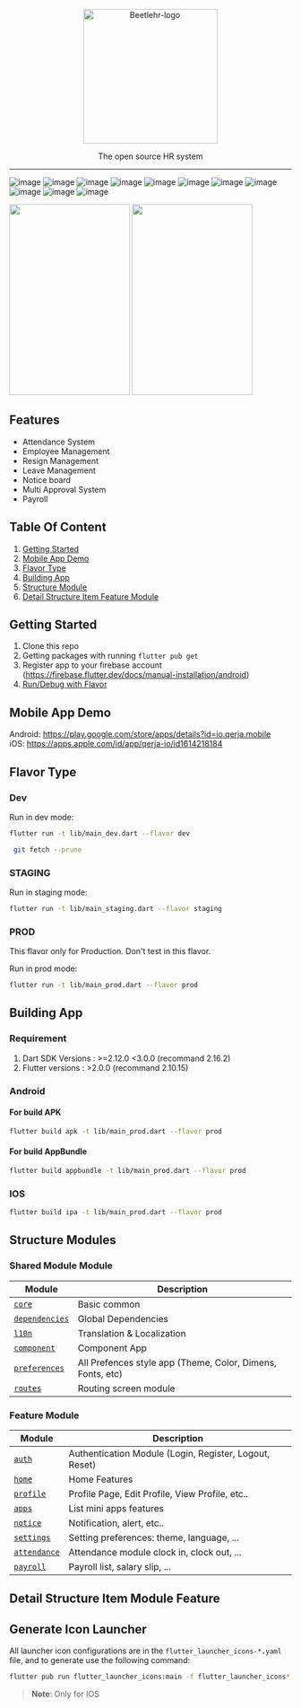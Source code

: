 <p align="center">
  <img src="https://drive.google.com/uc?export=view&id=1vWBX4YxRPy7wppH5FrU2vxIRww67w6L-" alt="Beetlehr-logo" width="240" />

  <p align="center">The open source HR system</p>
</p>

___

![image](https://github.com/beetlehr/beetlehr-mobile/blob/main/demo/20230124_184905.gif=250x250)
![image](https://github.com/beetlehr/beetlehr-mobile/blob/main/demo/20230124_185453.gif)
![image](https://github.com/beetlehr/beetlehr-mobile/blob/main/demo/20230124_192019.gif)
![image](https://github.com/beetlehr/beetlehr-mobile/blob/main/demo/20230124_192814.gif)
![image](https://github.com/beetlehr/beetlehr-mobile/blob/main/demo/20230124_193029.gif)
![image](https://github.com/beetlehr/beetlehr-mobile/blob/main/demo/20230124_193554.gif)
![image](https://github.com/beetlehr/beetlehr-mobile/blob/main/demo/20230124_195317.gif)
![image](https://github.com/beetlehr/beetlehr-mobile/blob/main/demo/20230124_195627.gif)
![image](https://github.com/beetlehr/beetlehr-mobile/blob/main/demo/20230124_195856.gif)
![image](https://github.com/beetlehr/beetlehr-mobile/blob/main/demo/20230124_200035.gif)
![image](https://github.com/beetlehr/beetlehr-mobile/blob/main/demo/20230124_200204.gif)

<img src="https://github.com/beetlehr/beetlehr-mobile/blob/main/demo/20230124_184905.gif" width="215" height="340"> <img src="https://github.com/beetlehr/beetlehr-mobile/blob/main/demo/20230124_185453.gif" width="215" height="340">


## Features

- Attendance System
- Employee Management
- Resign Management
- Leave Management
- Notice board 
- Multi Approval System
- Payroll 

## Table Of Content

1. [Getting Started](#getting-started)
2. [Mobile App Demo](#mobile-app-demo)
3. [Flavor Type](#flavor-type)
4. [Building App](#building-app)
5. [Structure Module](#structure-modules)
6. [Detail Structure Item Feature Module](#detail-structure-item-feature-module)

## Getting Started

1. Clone this repo
2. Getting packages with running `flutter pub get`
3. Register app to your firebase account (https://firebase.flutter.dev/docs/manual-installation/android)
4. [Run/Debug with Flavor](#flavor-type)

## Mobile App Demo
Android: https://play.google.com/store/apps/details?id=io.qerja.mobile   
iOS: https://apps.apple.com/id/app/qerja-io/id1614218184   

## Flavor Type

### Dev

Run in dev mode:
```bash
flutter run -t lib/main_dev.dart --flavor dev
```

```bash
 git fetch --prune
```

### STAGING

Run in staging mode:

```bash
flutter run -t lib/main_staging.dart --flavor staging
```

### PROD
This flavor only for Production. Don't test in this flavor.

Run in prod mode:

```bash
flutter run -t lib/main_prod.dart --flavor prod
```

## Building App

### Requirement

1. Dart SDK Versions : >=2.12.0 <3.0.0 (recommand 2.16.2)
2. Flutter versions : >2.0.0 (recommand 2.10.15)

### Android

#### For build APK

```bash
flutter build apk -t lib/main_prod.dart --flavor prod
```
#### For build AppBundle

```bash
flutter build appbundle -t lib/main_prod.dart --flavor prod
```

### IOS

```bash
flutter build ipa -t lib/main_prod.dart --flavor prod
```


## Structure Modules


### Shared Module Module

Module | Description |
------|------|
[`core`](/core) | Basic common |
[`dependencies`](/shared/dependencies) | Global Dependencies |
[`l10n`](/shared/l10n) | Translation & Localization |
[`component`](/shared/component) | Component App |
[`preferences`](/shared/preferences) | All Prefences style app (Theme, Color, Dimens, Fonts, etc) |
[`routes`](/shared/routes) | Routing screen module |


### Feature Module

Module | Description |
------|------|
[`auth`](/features/auth) | Authentication Module (Login, Register, Logout, Reset) |
[`home`](/features/home) | Home Features |
[`profile`](/features/profile) | Profile Page, Edit Profile, View Profile, etc.. |
[`apps`](/features/apps) | List mini apps features |
[`notice`](/features/notice) | Notification, alert, etc.. |
[`settings`](/features/settings) | Setting preferences: theme, language, ... |
[`attendance`](/features/attendance) | Attendance module clock in, clock out, ...  |
[`payroll`](/features/payroll) | Payroll list, salary slip, ...  |


## Detail Structure Item Module Feature


## Generate Icon Launcher

All launcher icon configurations are in the `flutter_launcher_icons-*.yaml` file, and to generate use the following command:

```sh
flutter pub run flutter_launcher_icons:main -f flutter_launcher_icons*
```

> **Note**: Only for IOS
